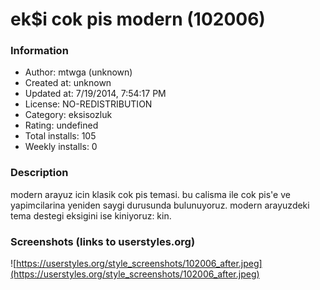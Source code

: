 # ek$i cok pis modern (102006)

### Information
- Author: mtwga (unknown)
- Created at: unknown
- Updated at: 7/19/2014, 7:54:17 PM
- License: NO-REDISTRIBUTION
- Category: eksisozluk
- Rating: undefined
- Total installs: 105
- Weekly installs: 0


### Description
modern arayuz icin klasik cok pis temasi. bu calisma ile cok pis'e ve yapimcilarina yeniden saygi durusunda bulunuyoruz. modern arayuzdeki tema destegi eksigini ise kiniyoruz: kin.


### Screenshots (links to userstyles.org)
![https://userstyles.org/style_screenshots/102006_after.jpeg](https://userstyles.org/style_screenshots/102006_after.jpeg)


